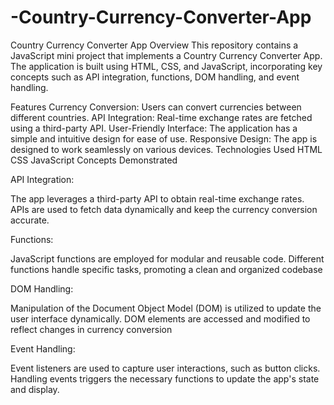 # -Country-Currency-Converter-App

Country Currency Converter App
Overview
This repository contains a JavaScript mini project that implements a Country Currency Converter App. The application is built using HTML, CSS, and JavaScript, incorporating key concepts such as API integration, functions, DOM handling, and event handling.

Features
Currency Conversion: Users can convert currencies between different countries.
API Integration: Real-time exchange rates are fetched using a third-party API.
User-Friendly Interface: The application has a simple and intuitive design for ease of use.
Responsive Design: The app is designed to work seamlessly on various devices.
Technologies Used
HTML
CSS
JavaScript
Concepts Demonstrated

API Integration:

The app leverages a third-party API to obtain real-time exchange rates.
APIs are used to fetch data dynamically and keep the currency conversion accurate.

Functions:

JavaScript functions are employed for modular and reusable code.
Different functions handle specific tasks, promoting a clean and organized codebase

DOM Handling:

Manipulation of the Document Object Model (DOM) is utilized to update the user interface dynamically.
DOM elements are accessed and modified to reflect changes in currency conversion

Event Handling:

Event listeners are used to capture user interactions, such as button clicks.
Handling events triggers the necessary functions to update the app's state and display.
